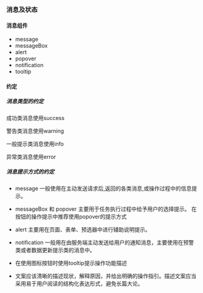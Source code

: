 

### 消息及状态

#### 消息组件
- message
- messageBox
- alert
- popover
- notification
- tooltip
#### 约定

##### 消息类型的约定

成功类消息使用success

警告类消息使用warning

一般提示类消息使用info

异常类消息使用error

##### 消息提示方式的约定

- message 一般使用在主动发送请求后,返回的各类消息,或操作过程中的信息提示。

- messageBox 和 popover 主要用于任务执行过程中给予用户的选择提示。 在按钮的操作提示中推荐使用popover的提示方式

- alert 主要用在页面、表单、预选器中进行辅助说明提示。

- notification 一般用在由服务端主动发送给用户的通知消息，主要使用在预警类或者数据更新提示类的消息中。

- 在使用图标按钮时使用tooltip提示操作功能描述

- 文案应该清晰的描述现状，解释原因，并给出明确的操作指引。描述文案应当采用易于用户阅读的结构化表达形式，避免长篇大论。